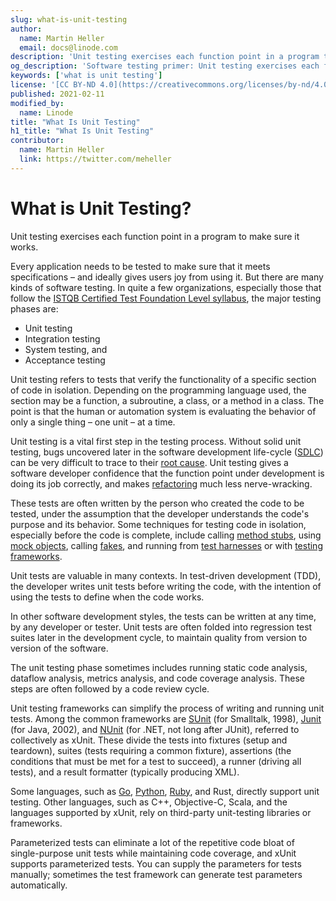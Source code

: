 ```yaml
---
slug: what-is-unit-testing
author:
  name: Martin Heller
  email: docs@linode.com
description: 'Unit testing exercises each function point in a program to make sure it works.'
og_description: 'Software testing primer: Unit testing exercises each function point in a program to make sure it works.'
keywords: ['what is unit testing']
license: '[CC BY-ND 4.0](https://creativecommons.org/licenses/by-nd/4.0)'
published: 2021-02-11
modified_by:
  name: Linode
title: "What Is Unit Testing"
h1_title: "What Is Unit Testing"
contributor:
  name: Martin Heller
  link: https://twitter.com/meheller
---
```


# What is Unit Testing?

Unit testing exercises each function point in a program to make sure it works.

Every application needs to be tested to make sure that it meets specifications – and ideally gives users joy from using it. But there are many kinds of software testing. In quite a few organizations, especially those that follow the [ISTQB Certified Test Foundation Level syllabus](https://astqb.org/certifications/foundation-level-certification/), the major testing phases are:

* Unit testing
* Integration testing
* System testing, and
* Acceptance testing

Unit testing refers to tests that verify the functionality of a specific section of code in isolation. Depending on the programming language used, the section may be a function, a subroutine, a class, or a method in a class. The point is that the human or automation system is evaluating the behavior of only a single thing – one unit – at a time.

Unit testing is a vital first step in the testing process. Without solid unit testing, bugs uncovered later in the software development life-cycle ([SDLC](https://www.tutorialspoint.com/sdlc/sdlc\_overview.htm)) can be very difficult to trace to their [root cause]([https://asq.org/quality-resources/root-cause-analysis](https://asq.org/quality-resources/root-cause-analysis)). Unit testing gives a software developer confidence that the function point under development is doing its job correctly, and makes [refactoring](https://refactoring.com/) much less nerve-wracking.

These tests are often written by the person who created the code to be tested, under the assumption that the developer understands the code's purpose and its behavior. Some techniques for testing code in isolation, especially before the code is complete, include calling [method stubs](https://www.techopedia.com/definition/3731/method-stub-software-development), using [mock objects]( https://www.agilealliance.org/glossary/mocks/), calling [fakes](https://martinfowler.com/articles/mocksArentStubs.html), and running from [test harnesses](https://www.softwaretestinghelp.com/what-is-test-harness/) or with [testing frameworks](https://en.wikipedia.org/wiki/Test\_automation).

Unit tests are valuable in many contexts. In test-driven development (TDD), the developer writes unit tests before writing the code, with the intention of using the tests to define when the code works.

In other software development styles, the tests can be written at any time, by any developer or tester. Unit tests are often folded into regression test suites later in the development cycle, to maintain quality from version to version of the software.

The unit testing phase sometimes includes running static code analysis, dataflow analysis, metrics analysis, and code coverage analysis. These steps are often followed by a code review cycle.

Unit testing frameworks can simplify the process of writing and running unit tests. Among the common frameworks are [SUnit](http://sunit.sourceforge.net/) (for Smalltalk, 1998), [Junit](https://junit.org) (for Java, 2002), and [NUnit](https://nunit.org/) (for .NET, not long after JUnit), referred to collectively as xUnit. These divide the tests into fixtures (setup and teardown), suites (tests requiring a common fixture), assertions (the conditions that must be met for a test to succeed), a runner (driving all tests), and a result formatter (typically producing XML).

Some languages, such as [Go](https://www.linode.com/docs/guides/development/go/), [Python]( https://www.linode.com/docs/guides/development/python/), [Ruby]( https://www.linode.com/docs/guides/development/ror/), and Rust, directly support unit testing. Other languages, such as C++, Objective-C, Scala, and the languages supported by xUnit, rely on third-party unit-testing libraries or frameworks.

Parameterized tests can eliminate a lot of the repetitive code bloat of single-purpose unit tests while maintaining code coverage, and xUnit supports parameterized tests. You can supply the parameters for tests manually; sometimes the test framework can generate test parameters automatically.